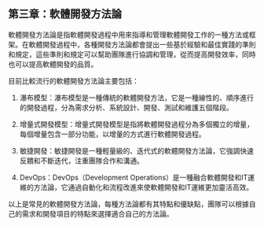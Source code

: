 ## 第三章：軟體開發方法論

軟體開發方法論是指軟體開發過程中用來指導和管理軟體開發工作的一種方法或框架。在軟體開發過程中，各種開發方法論都會提出一些基於經驗和最佳實踐的準則和規定，這些準則和規定可以幫助團隊進行協調和管理，從而提高開發效率，同時也可以提高軟體開發的品質。

目前比較流行的軟體開發方法論主要包括：

1. 瀑布模型：瀑布模型是一種傳統的軟體開發方法，它是一種線性的、順序進行的開發過程，分為需求分析、系統設計、開發、測試和維護五個階段。

2. 增量式開發模型：增量式開發模型是指將軟體開發過程分為多個獨立的增量，每個增量包含一部分功能，以增量的方式進行軟體開發過程。

3. 敏捷開發：敏捷開發是一種輕量級的、迭代式的軟體開發方法論，它強調快速反饋和不斷迭代，注重團隊合作和溝通。

4. DevOps：DevOps（Development Operations）是一種融合軟體開發和IT運維的方法論，它通過自動化和流程改進來使軟體開發和IT運維更加靈活高效。

以上是常見的軟體開發方法論，每種方法論都有其特點和優缺點，團隊可以根據自己的需求和開發項目的特點來選擇適合自己的方法論。